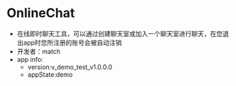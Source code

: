 # OnlineChat
- 在线即时聊天工具，可以通过创建聊天室或加入一个聊天室进行聊天，在您退出app时您所注册的账号会被自动注销
- 开发者：match
- app info: 
    - version:v_demo_test_v1.0.0.0
    - appState:demo
